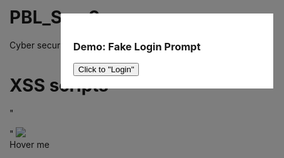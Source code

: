 # PBL_Sem3
Cyber security : demo and prevention of sql injection and Dos

# XSS scripts
"<div style="position:fixed;top:0;left:0;width:100%;height:100%;background:rgba(0,0,0,0.5);z-index:9999">
  <div style="background:white;padding:20px;width:300px;margin:100px auto">
    <h3>Demo: Fake Login Prompt</h3>
    <button onclick="alert('This would send credentials in a real attack')">
      Click to "Login"
    </button>
  </div>
</div>"


<script>alert('XSS Demo')</script>
<img src="x" onerror="alert('Image XSS')">
<div onmouseover="alert('Event Handler XSS')">Hover me</div>
<svg/onload=alert('SVG XSS')>


<button onclick="window.location.replace('https://google.com')">
  Click to be redirected (Demo)
</button>


